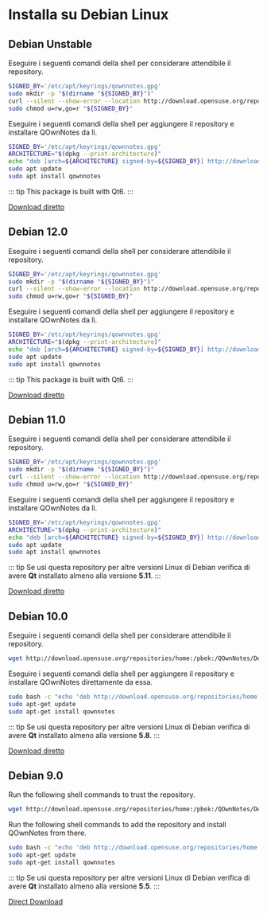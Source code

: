# Installa su Debian Linux

## Debian Unstable

Eseguire i seguenti comandi della shell per considerare attendibile il repository.

```bash
SIGNED_BY='/etc/apt/keyrings/qownnotes.gpg'
sudo mkdir -p "$(dirname "${SIGNED_BY}")"
curl --silent --show-error --location http://download.opensuse.org/repositories/home:/pbek:/QOwnNotes/Debian_Unstable/Release.key | gpg --dearmor | sudo tee "${SIGNED_BY}" > /dev/null
sudo chmod u=rw,go=r "${SIGNED_BY}"
```

Eseguire i seguenti comandi della shell per aggiungere il repository e installare QOwnNotes da lì.

```bash
SIGNED_BY='/etc/apt/keyrings/qownnotes.gpg'
ARCHITECTURE="$(dpkg --print-architecture)"
echo "deb [arch=${ARCHITECTURE} signed-by=${SIGNED_BY}] http://download.opensuse.org/repositories/home:/pbek:/QOwnNotes/Debian_Unstable/ /" | sudo tee /etc/apt/sources.list.d/qownnotes.list > /dev/null
sudo apt update
sudo apt install qownnotes
```

::: tip
This package is built with Qt6.
:::

[Download diretto](https://download.opensuse.org/repositories/home:/pbek:/QOwnNotes/Debian_Unstable)

## Debian 12.0

Eseguire i seguenti comandi della shell per considerare attendibile il repository.

```bash
SIGNED_BY='/etc/apt/keyrings/qownnotes.gpg'
sudo mkdir -p "$(dirname "${SIGNED_BY}")"
curl --silent --show-error --location http://download.opensuse.org/repositories/home:/pbek:/QOwnNotes/Debian_12/Release.key | gpg --dearmor | sudo tee "${SIGNED_BY}" > /dev/null
sudo chmod u=rw,go=r "${SIGNED_BY}"
```

Eseguire i seguenti comandi della shell per aggiungere il repository e installare QOwnNotes da lì.

```bash
SIGNED_BY='/etc/apt/keyrings/qownnotes.gpg'
ARCHITECTURE="$(dpkg --print-architecture)"
echo "deb [arch=${ARCHITECTURE} signed-by=${SIGNED_BY}] http://download.opensuse.org/repositories/home:/pbek:/QOwnNotes/Debian_12/ /" | sudo tee /etc/apt/sources.list.d/qownnotes.list > /dev/null
sudo apt update
sudo apt install qownnotes
```

::: tip
This package is built with Qt6.
:::

[Download diretto](https://download.opensuse.org/repositories/home:/pbek:/QOwnNotes/Debian_12)

## Debian 11.0

Eseguire i seguenti comandi della shell per considerare attendibile il repository.

```bash
SIGNED_BY='/etc/apt/keyrings/qownnotes.gpg'
sudo mkdir -p "$(dirname "${SIGNED_BY}")"
curl --silent --show-error --location http://download.opensuse.org/repositories/home:/pbek:/QOwnNotes/Debian_11/Release.key | gpg --dearmor | sudo tee "${SIGNED_BY}" > /dev/null
sudo chmod u=rw,go=r "${SIGNED_BY}"
```

Eseguire i seguenti comandi della shell per aggiungere il repository e installare QOwnNotes da lì.

```bash
SIGNED_BY='/etc/apt/keyrings/qownnotes.gpg'
ARCHITECTURE="$(dpkg --print-architecture)"
echo "deb [arch=${ARCHITECTURE} signed-by=${SIGNED_BY}] http://download.opensuse.org/repositories/home:/pbek:/QOwnNotes/Debian_11/ /" | sudo tee /etc/apt/sources.list.d/qownnotes.list > /dev/null
sudo apt update
sudo apt install qownnotes
```

::: tip
Se usi questa repository per altre versioni Linux di Debian verifica di avere **Qt** installato almeno alla versione **5.11**.
:::

[Download diretto](https://download.opensuse.org/repositories/home:/pbek:/QOwnNotes/Debian_11)

## Debian 10.0

Eseguire i seguenti comandi della shell per considerare attendibile il repository.

```bash
wget http://download.opensuse.org/repositories/home:/pbek:/QOwnNotes/Debian_10/Release.key -O - | sudo apt-key add -
```

Eseguire i seguenti comandi della shell per aggiungere il repository e installare QOwnNotes direttamente da essa.

```bash
sudo bash -c "echo 'deb http://download.opensuse.org/repositories/home:/pbek:/QOwnNotes/Debian_10/ /' >> /etc/apt/sources.list.d/qownnotes.list"
sudo apt-get update
sudo apt-get install qownnotes
```

::: tip
Se usi questa repository per altre versioni Linux di Debian verifica di avere **Qt** installato almeno alla versione **5.8**.
:::

[Download diretto](https://download.opensuse.org/repositories/home:/pbek:/QOwnNotes/Debian_10)

## Debian 9.0

Run the following shell commands to trust the repository.

```bash
wget http://download.opensuse.org/repositories/home:/pbek:/QOwnNotes/Debian_9.0/Release.key -O - | sudo apt-key add -
```

Run the following shell commands to add the repository and install QOwnNotes from there.

```bash
sudo bash -c "echo 'deb http://download.opensuse.org/repositories/home:/pbek:/QOwnNotes/Debian_9.0/ /' >> /etc/apt/sources.list.d/qownnotes.list"
sudo apt-get update
sudo apt-get install qownnotes
```

::: tip
Se usi questa repository per altre versioni Linux di Debian verifica di avere **Qt** installato almeno alla versione **5.5**.
:::

[Direct Download](https://download.opensuse.org/repositories/home:/pbek:/QOwnNotes/Debian_9.0)
